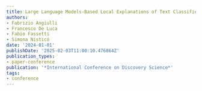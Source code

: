 ```yaml
---
title: Large Language Models-Based Local Explanations of Text Classifiers
authors:
- Fabrizio Angiulli
- Francesco De Luca
- Fabio Fassetti
- Simona Nisticó
date: '2024-01-01'
publishDate: '2025-02-03T11:00:10.476864Z'
publication_types:
- paper-conference
publication: '*International Conference on Discovery Science*'
tags:
- conference
---
```

